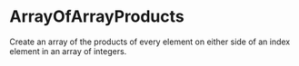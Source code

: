 # ArrayOfArrayProducts
Create an array of the products of every element on either side of an index element in an array of integers.
